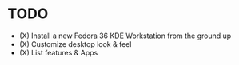 # TODO

- (X) Install a new Fedora 36 KDE Workstation from the ground up
- (X) Customize desktop look & feel
- (X) List features & Apps

